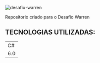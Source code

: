 ![desafio-warren](https://user-images.githubusercontent.com/92491382/167273030-c2237b7f-a8ce-4e6f-8430-d63207478b58.png)


Repositorio criado para o Desafio Warren

## TECNOLOGIAS UTILIZADAS:

<table>
  <tr>
    <td>C#</td>
  </tr>
  <tr>
    <td> 6.0 </td>
  </tr>
</table>
